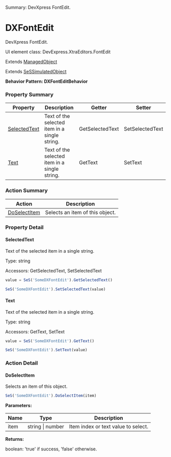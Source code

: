 Summary: DevXpress FontEdit.

# DXFontEdit

DevXpress FontEdit.
 
UI element class: DevExpress.XtraEditors.FontEdit

Extends [ManagedObject](ManagedObject.md)

Extends [SeSSimulatedObject](SeSSimulatedObject.md)





**Behavior Pattern: DXFontEditBehavior**


<!-- ============================== property summary ========================== -->



### Property Summary
| **Property** | **Description** | **Getter** | **Setter** |
| ------------ | --------------- | ---------- | ---------- |
| [SelectedText](#selectedtext) | Text of the selected item in a single string. | GetSelectedText | SetSelectedText |
| [Text](#text) | Text of the selected item in a single string. | GetText | SetText |



<!-- ============================== action summary ========================== -->



### Action Summary
|  **Action** | **Description** | 
| ----------- | --------------- |
|  [DoSelectItem](#doselectitem) | Selects an item of this object. |



<!-- ============================== property detail ========================== -->

### Property Detail

<a name="SelectedText"></a>
#### SelectedText

Text of the selected item in a single string.



Type: string


Accessors: GetSelectedText, SetSelectedText

```javascript
value = SeS('SomeDXFontEdit').GetSelectedText()

SeS('SomeDXFontEdit').SetSelectedText(value)
```


<a name="Text"></a>
#### Text

Text of the selected item in a single string.



Type: string


Accessors: GetText, SetText

```javascript
value = SeS('SomeDXFontEdit').GetText()

SeS('SomeDXFontEdit').SetText(value)
```




<!-- ============================== action detail ========================== -->

### Action Detail

<a name="DoSelectItem"></a>    
#### DoSelectItem

Selects an item of this object.

```javascript
SeS('SomeDXFontEdit').DoSelectItem(item)
```


**Parameters:**

|  **Name** | **Type** | **Description** |
| ---------- | -------- | --------------- |
| item | string \| number |  Item index or text value  to select. |




**Returns:**

boolean: 'true' if success, 'false' otherwise.



<a name="see.also.dxfontedit.doselectitem"></a>

  

